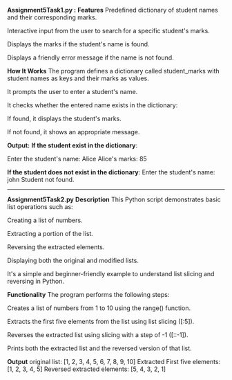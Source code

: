 **Assignment5Task1.py :**
**Features**
Predefined dictionary of student names and their corresponding marks.

Interactive input from the user to search for a specific student's marks.

Displays the marks if the student's name is found.

Displays a friendly error message if the name is not found.

**How It Works**
The program defines a dictionary called student_marks with student names as keys and their marks as values.

It prompts the user to enter a student's name.

It checks whether the entered name exists in the dictionary:

 If found, it displays the student's marks.

 If not found, it shows an appropriate message.
 
 **Output:**
 **If the student exist in the dictionary**:

 Enter the student's name: Alice
Alice's marks: 85

**If the student does not exist in the dictionary**:
Enter the student's name: john
Student not found.

 *******************************************************************************
**Assignment5Task2.py**
 **Description**
This Python script demonstrates basic list operations such as:

Creating a list of numbers.

Extracting a portion of the list.

Reversing the extracted elements.

Displaying both the original and modified lists.

It's a simple and beginner-friendly example to understand list slicing and reversing in Python.

**Functionality**
The program performs the following steps:

Creates a list of numbers from 1 to 10 using the range() function.

Extracts the first five elements from the list using list slicing ([:5]).

Reverses the extracted list using slicing with a step of -1 ([::-1]).

Prints both the extracted list and the reversed version of that list.

**Output**
original list:  [1, 2, 3, 4, 5, 6, 7, 8, 9, 10]
Extracted First five elements: [1, 2, 3, 4, 5]
Reversed extracted elements: [5, 4, 3, 2, 1]
